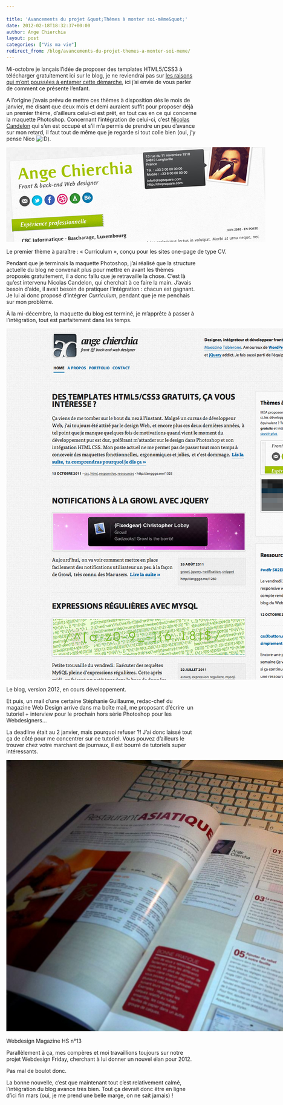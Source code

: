 ```yaml
---

title: 'Avancements du projet &quot;Thèmes à monter soi-même&quot;'
date: 2012-02-18T18:32:37+00:00
author: Ange Chierchia
layout: post
categories: ["Vis ma vie"]
redirect_from: /blog/avancements-du-projet-themes-a-monter-soi-meme/
---
```

Mi-octobre je lançais l’idée de proposer des templates HTML5/CSS3 à télécharger gratuitement ici sur le blog, je ne reviendrai pas sur [les raisons qui m’ont poussées à entamer cette démarche](http://chierchia.fr/xhtml-css/template-html5-css3-gratuit/ "Des templates HTML5/CSS3 gratuits, ça vous intéresse ?"), ici j’ai envie de vous parler de comment ce présente l’enfant.<!--more-->

A l’origine j’avais prévu de mettre ces thèmes à disposition dès le mois de janvier, me disant que deux mois et demi auraient suffit pour proposer déjà un premier thème, d’ailleurs celui-ci est prêt, en tout cas en ce qui concerne la maquette Photoshop. Concernant l’intégration de celui-ci, c’est [Nicolas Candelon](http://twitter.com/Rhadax "Nicolas Candelon sur Twitter") qui s’en est occupé et s’il m’a permis de prendre un peu d’avance sur mon retard, il faut tout de même que je regarde si tout colle bien (oui, j’y pense Nico  <img class="wp-smiley" src="http://i0.wp.com/chierchia.fr/blog/wp-includes/images/smilies/icon_biggrin.gif?w=660" alt=":D" data-recalc-dims="1" />).

<div id="attachment_1426" class="wp-caption aligncenter" style="width: 695px;">
  <p>
    <img class="size-full wp-image-1426 " title="preview-theme-curriculum" src="/contents/uploads/preview-theme-curriculum.jpg?resize=660%2C241" alt="" data-recalc-dims="1" />
  </p>
  
  <p class="wp-caption-text">
    Le premier thème à paraître : &laquo;&nbsp;Curriculum&nbsp;&raquo;, conçu pour les sites one-page de type CV.
  </p>
</div>

Pendant que je terminais la maquette Photoshop, j’ai réalisé que la structure actuelle du blog ne convenait plus pour mettre en avant les thèmes proposés gratuitement, il a donc fallu que je retravaille la chose. C’est là qu’est intervenu Nicolas Candelon, qui cherchait à ce faire la main. J’avais besoin d’aide, il avait besoin de pratiquer l’intégration : chacun est gagnant. Je lui ai donc proposé d’intégrer _Curriculum_, pendant que je me penchais sur mon problème.

À la mi-décembre, la maquette du blog est terminé, je m’apprête à passer à l’intégration, tout est parfaitement dans les temps.

<div id="attachment_1432" class="wp-caption aligncenter" style="width: 1034px;">
  <p>
    <img class="size-large wp-image-1432 " title="blog-2012" src="/contents/uploads/blog-2012.png?resize=660%2C598" alt="" data-recalc-dims="1" />
  </p>
  
  <p class="wp-caption-text">
    Le blog, version 2012, en cours développement.
  </p>
</div>

Et puis, un mail d’une certaine Stéphanie Guillaume, redac-chef du magazine Web Design arrive dans ma boîte mail, me proposant d’écrire  un tutoriel + interview pour le prochain hors série Photoshop pour les Webdesigners…

La deadline était au 2 janvier, mais pourquoi refuser ?! J’ai donc laissé tout ça de côté pour me concentrer sur ce tutoriel. Vous pouvez d’ailleurs le trouver chez votre marchant de journaux, il est bourré de tutoriels super intéressants.

<div id="attachment_1435" class="wp-caption aligncenter" style="width: 970px;">
  <p>
    <img class="size-full wp-image-1435" title="article-webdesign-mag" src="/contents/uploads/article-webdesign-mag.jpg?resize=660%2C493" alt="" data-recalc-dims="1" />
  </p>
  
  <p class="wp-caption-text">
    Webdesign Magazine HS n°13
  </p>
</div>

Parallèlement à ça, mes compères et moi travaillions toujours sur notre projet Webdesign Friday, cherchant à lui donner un nouvel élan pour 2012.

Pas mal de boulot donc.

La bonne nouvelle, c’est que maintenant tout c’est relativement calmé, l’intégration du blog avance très bien. Tout ça devrait donc être en ligne d’ici fin mars (oui, je me prend une belle marge, on ne sait jamais) !
